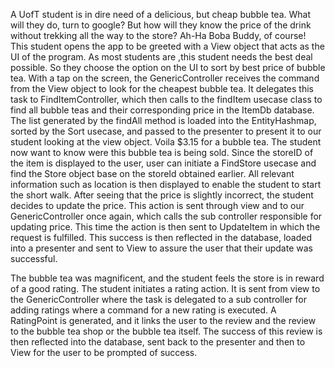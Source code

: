 A UofT student is in dire need of a delicious, but cheap bubble tea. What will they do, turn to google? But how will
they know the price of the drink without trekking all the way to the store? Ah-Ha Boba Buddy, of course! This student
opens the app to be greeted with a View object that acts as the UI of the program. As most students are ,this student
needs the best deal possible. So they choose the option on the UI to sort by best price of bubble tea. With a tap on the
screen, the GenericController receives the command from the View object to look for the cheapest bubble tea. It
delegates this task to FindItemController, which then calls to the findItem usecase class to find all bubble teas and
their corresponding price in the ItemDb database. The list generated by the findAll method is loaded into the
EntityHashmap, sorted by the Sort usecase, and passed to the presenter to present it to our student looking at the view
object. Voila $3.15 for a bubble tea. The student now want to know were this bubble tea is being sold. Since the storeID
of the item is displayed to the user, user can initiate a FindStore usecase and find the Store object base on the
storeId obtained earlier. All relevant information such as location is then displayed to enable the student to start the
short walk. After seeing that the price is slightly incorrect, the student decides to update the price. This action is
sent through view and to our GenericController once again, which calls the sub controller responsible for updating
price. This time the action is then sent to UpdateItem in which the request is fulfilled. This success is then reflected
in the database, loaded into a presenter and sent to View to assure the user that their update was successful.

The bubble tea was magnificent, and the student feels the store is in reward of a good rating. The student initiates a
rating action. It is sent from view to the GenericController where the task is delegated to a sub controller for adding
ratings where a command for a new rating is executed. A RatingPoint is generated, and it links the user to the review
and the review to the bubble tea shop or the bubble tea itself. The success of this review is then reflected into the
database, sent back to the presenter and then to View for the user to be prompted of success.

